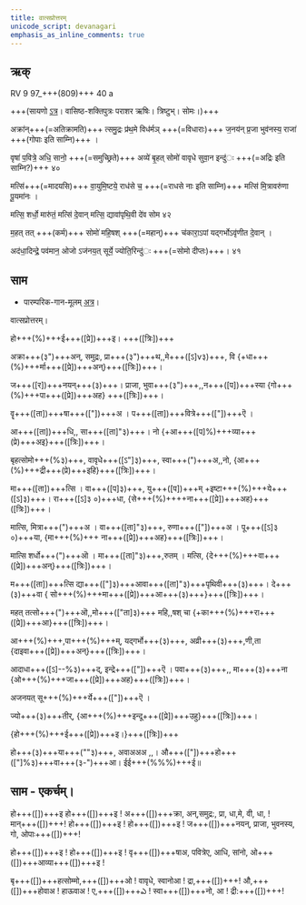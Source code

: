 ```yaml
---
title: वात्सप्रोत्तरम्  
unicode_script: devanagari  
emphasis_as_inline_comments: true
---   
```


## ऋक्

RV 9 97_+++(809)+++ 40 a

+++(सायणो [ऽत्र](https://archive.org/stream/RgVedaWithSayanasCommentaryPart4/rv_sayanabhasya_part4#page/n323/mode/2up&sa=D&ust=1542425956308000)। वासिष्ठ-शक्तिपुत्रः पराशर ऋषिः। त्रिष्टुभ्। सोमः।)+++

अक्रा॑न्+++(=अतिक्रामति)+++ त्समु॒द्रः प्र॑थ॒मे विध॑र्मञ् +++(=विधाराः)+++ ज॒नय॑न् प्र॒जा भुव॑नस्य॒ राजा॑ +++(गोपाः इति साम्नि)+++ ।

वृषा॑ प॒वित्रे॒ अधि॒ सानो॒ +++(=समुच्छ्रिते)+++ अव्ये॑ बृ॒हत् सोमो॑ वावृधे सुवा॒न इन्दु॑ः +++(=अद्रिः इति साम्नि?)+++ ४०

मत्सि॑+++(=मादयसि)+++ वा॒युमि॒ष्टये॒ राध॑से च॒ +++(=राधसे नाः इति साम्नि)+++ मत्सि॑ मि॒त्रावरु॑णा पू॒यमा॑नः ।

मत्सि॒ शर्धो॒ मारु॑तं॒ मत्सि॑ दे॒वान् मत्सि॒ द्यावा॑पृथि॒वी दे॑व सोम ४२

म॒हत् तत् +++(कर्म)+++ सोमो॑ महि॒षश् +++(=महान्)+++ च॑कारा॒ऽपां यद्गर्भोऽवृ॑णीत दे॒वान् ।

अद॑धा॒दिन्द्रे॒ पव॑मान॒ ओजो ऽज॑नय॒त् सूर्ये॒ ज्योति॒रिन्दु॑ः +++(=सोमो दीप्तः)+++। ४१

## साम

- पारम्परिक-गान-मूलम् [अत्र](https://sanskritdocuments.org/sites/pssramanujaswamy/AASHEERVACHANA%20SAAMAANI.pdf&sa=D&ust=1542425956310000)।
<div class="audioEmbed"  caption="रामानुजार्यः 1974 " src="https://archive
.org/download/jaiminIya-sAma-gAna-paravastu-tradition-rAmAnuja/vAtsaprottaram.mp3"></div>
<div class="audioEmbed"  caption="गोपालार्यः 2015  " src="https://archive
.org/download/jaiminIya-sAma-gAna-paravastu-tradition-gopAla-2015/vAtsaprottaram.mp3"></div>
<div class="audioEmbed"  caption="गोपालपवनयोर् अनुवचनम् 2015 1x" src="https://archive
.org/download/jaiminIya-sAma-gAna-paravastu-tradition-anuvachanam-gopAla-pavana-2015/vAtsaprottaram.mp3"></div>
<div class="audioEmbed"  caption="गोपालपवनयोर् अनुवचनम् 2015 1.5x" src="https://archive
.org/download/jaiminIya-sAma-gAna-paravastu-tradition-anuvachanam-gopAla-pavana-2015-150p-speed/vAtsaprottaram.mp3"></div>

वात्सप्रोत्तरम्।

हो+++(%)+++ई+++([प्रे])+++इ। +++([त्रिः])+++

अक्रा+++(३")+++अन्, समुद्रः, प्रा+++(३")+++थ,,मे+++([ऽ]v३)+++, वि {+धा+++(%)+++र्मा+++([प्रे])+++अन्}+++([त्रिः])+++।

ज+++([र])+++नयन्+++(३)+++। प्राजा, भुवा+++(३")+++,,न+++([प])+++स्या {गो+++(%)+++पा+++([प्रे])+++अह} +++([त्रिः])+++।

वॄ+++([ता])+++षा+++(["])+++अ । प+++([ता])+++वित्रे+++(["])+++ऎ ।

आ+++([ता])+++धि,, सा+++([ता]"३)+++। नो {+आ+++([प]%)+++व्या+++(प्रे)+++अइ}+++([त्रिः])+++।

बृहत्सोमो+++(%३)+++, वावृधे+++([ऽ"]३)+++, स्वा+++(")+++अ,,नो, {आ+++(%)+++द्री+++(प्रे)+++इहि}+++([त्रिः])+++।

मा+++([ता])+++त्सि । वा+++([प]३)+++, यु+++([प])+++म् +इष्टा+++(%)+++ये+++([ऽ]३)+++।  रा+++([ऽ]३ ०)+++धा, {से+++(%)++++ना+++([प्रे])+++अह}+++([त्रिः])+++।

मात्सि, मित्रा+++(")+++अ । वा+++([ता]"३)+++, रुणा+++(["])+++अ । पू+++([ऽ]३ ०)+++या, {मा+++(%)+++ ना+++([प्रे])+++अह}+++([त्रिः])+++।

मात्सि शर्धो+++(")+++ऒ । मा+++([ता]"३)+++,रुतम् । मत्सि, {दे+++(%)+++वा+++([प्रे])+++अन्}+++([त्रिः])+++।

म+++([ता])+++त्सि द्या+++(["]३)+++आवा+++([ता]"३)+++पृथिवी+++(३)+++। दे+++(३)+++वा { सो+++(%)+++मा+++([प्रे])+++आ+++(३)+++}+++([त्रिः])+++।

महत् तत्सो+++(")+++ऒ,,मो+++(["ता]३)+++ महि,,षश् चा {+का+++(%)+++रा+++([प्रे])+++आ}+++([त्रिः])+++।

आ+++(%)+++,पा+++(%)+++म्, यद्गर्भो+++(३)+++, अव्री+++(३)+++,णी,ता {दाइवा+++([प्रे])+++अन्}+++([त्रिः])+++।

आदाधा+++([ऽ]--%३)+++द्, इन्द्रे+++(["])+++ऎ । पवा+++(३)+++,, मा+++(३)+++ना {ओ+++(%)+++जा+++([प्रे])+++अह}+++([त्रिः])+++।

अजनयत् सू+++(%)+++र्ये+++(["])+++ऎ ।

ज्यो+++(३)+++तीर्, {आ+++(%)+++इन्दू+++([प्रे])+++उहु}+++([त्रिः])+++।  

{हो+++(%)+++ई+++([प्रे])+++इ।}+++([त्रिः])+++

हो+++(३)+++या+++(""३)+++, अवाअअअ ,,। औ+++(["])+++हो+++(["]%३)+++वा+++(३-")+++आ। ईई+++(%%%)+++ई॥

## साम - एकर्चम्।

हो+++([])+++इ हो+++([])+++इ ! अ+++([])+++क्रा, अन्,समुद्र:, प्रा, धा,मे, वी, धा, ! मान्+++([])+++! हो+++([])+++इ ! हो+++([])+++इ !  ज+++([])+++नयन्, प्राजा, भुवनस्य, गो, ओपाः+++([])+++!

हो+++([])+++इ ! हो+++([])+++इ ! वृ+++([])+++षाअ, पवित्रेए, आधि, सांनो, ओ+++([])+++आव्या+++([])+++इ !

बृ+++([])+++हत्सोम्मो,+++([])+++ओ ! वावृधे, स्वानोआ ! द्रा,+++([])+++! औ,+++([])+++होवाअ ! हाऊवाअ ! ए,+++([])+++ఎ ! स्वा+++([])+++नो, आ ! द्री:+++([])+++!